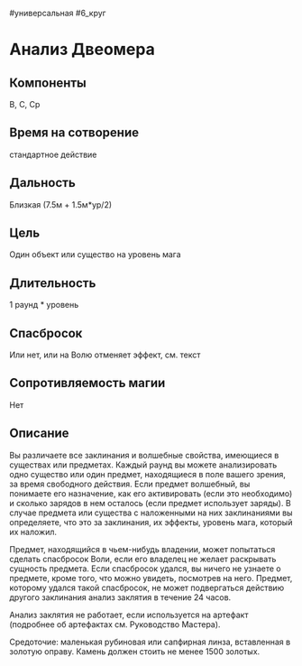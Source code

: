 #универсальная
#6_круг
# Анализ Двеомера

## Компоненты
В, С, Ср

## Время на сотворение
стандартное действие

## Дальность
Близкая (7.5м + 1.5м*ур/2)
## Цель
Один объект или существо на уровень мага

## Длительность
1 раунд * уровень

## Спасбросок
Или нет, или на Волю отменяет эффект, см. текст

## Сопротивляемость магии
Нет

## Описание
Вы различаете все заклинания и волшебные свойства, имеющиеся в существах или предметах. Каждый раунд вы можете анализировать одно существо или один предмет, находящиеся в поле вашего зрения, за время свободного действия. Если предмет волшебный, вы понимаете его назначение, как его активировать (если это необходимо) и сколько зарядов в нем осталось (если предмет использует заряды). В случае предмета или существа с наложенными на них заклинаниями вы определяете, что это за заклинания, их эффекты, уровень мага, который их наложил.

Предмет, находящийся в чьем-нибудь владении, может попытаться сделать спасбросок Воли, если его владелец не желает раскрывать сущность предмета. Если спасбросок удался, вы ничего не узнаете о предмете, кроме того, что можно увидеть, посмотрев на него. Предмет, которому удался такой спасбросок, не может подвергаться действию другого заклинания анализ заклятия в течение 24 часов.

Анализ заклятия не работает, если используется на артефакт (подробнее об артефактах см. Руководство Мастера).

Средоточие: маленькая рубиновая или сапфирная линза, вставленная в золотую оправу. Камень должен стоить не менее 1500 золотых.